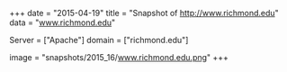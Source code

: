 
+++
date = "2015-04-19"
title = "Snapshot of http://www.richmond.edu"
data = "www.richmond.edu"

Server = ["Apache"]
domain = ["richmond.edu"]

  image = "snapshots/2015_16/www.richmond.edu.png"
+++
#
